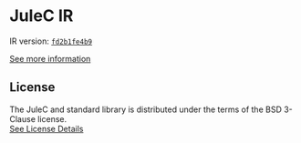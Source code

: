 # JuleC IR

IR version: [`fd2b1fe4b9`](https://github.com/julelang/jule/tree/fd2b1fe4b93911ae802040210038f3c1dc91fdeb)

[See more information](https://manual.jule.dev/getting-started/installation/compiling-from-source/compile-from-ir)

## License

The JuleC and standard library is distributed under the terms of the BSD 3-Clause license. \
[See License Details](./LICENSE)
